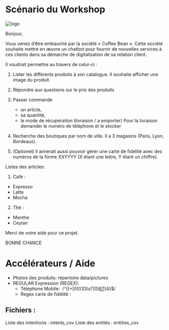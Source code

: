 # Scénario du Workshop

![logo](https://github.com/vperrinfr/Watson_Academy/blob/master/pictures/logo.jog)

Bonjour,

Vous venez d’être embauché par la société « Coffee Bean ». Cette société souhaite mettre en œuvre un chatbot pour fournir de nouvelles services à ces clients dans sa démarche de digitalisation de sa relation client.

Il voudrait permettre au travers de celui-ci :
1. Lister les différents produits à son catalogue. Il souhaite afficher une image du produit.
2. Répondre aux questions sur le prix des produits
3. Passer commande 
    - un article, 
    - sa quantité,
    - le mode de récupération (livraison / a emporter)
Pour la livraison demander le numéro de téléphone et le stocker
4. Recherche des boutiques par nom de ville. Il a 3 magasins (Paris, Lyon, Bordeaux).

5. (Optionel) Il aimerait aussi pouvoir gérer une carte de fidélité avec des numéros de la forme XXYYYY (X étant une lettre, Y étant un chiffre).

Listes des articles:
1. Café :
- Expresso 
- Latte
- Mocha 

2. Thé :
- Menthe
- Ceylan

Merci de votre aide pour ce projet.

BONNE CHANCE

# Accélérateurs / Aide

- Photos des produits: répertoire data/pictures
- REGULAR Expression (REGEX): 
    - Téléphone Mobile:  /^((\+|00)33\s?|0)[67](\s?\d{2}){4}$/
    - Regex carte de fidélité :

## Fichiers : 
Liste des intentions : intents_csv
Liste des entités : entities_csv
